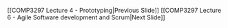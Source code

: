
[[COMP3297 Lecture 4 - Prototyping|Previous Slide]] [[COMP3297 Lecture 6 - Agile Software development  and Scrum|Next Slide]]
